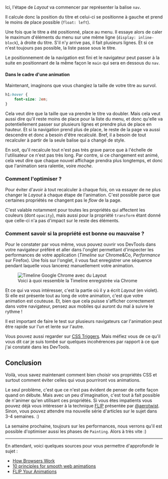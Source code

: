 Ici, l'étape de _Layout_ va commencer par représenter la balise `nav`.

Il calcule donc la position du titre et celui-ci se positionne à gauche et prend le moins de place possible (`float: left`).

Une fois que le titre a été positionné, place au menu. Il essaye alors de caler le maximum d'éléments du menu sur une même ligne (`display: inline-block`), à droite du titre. S'il n'y arrive pas, il fait plusieurs lignes. Et si ce n'est toujours pas possible, la liste passe sous le titre.

Le positionnement de la navigation est fini et le navigateur peut passer à la suite en positionnant de la même façon le `main` qui sera en dessous du `nav`.

#### Dans le cadre d'une animation

Maintenant, imaginons que vous changiez la taille de votre titre au survol.

```css
h1:hover {
	font-size: 2em;
}
```

Cela veut dire que la taille que va prendre le titre va doubler. Mais cela veut aussi dire qu'il reste moins de place pour la liste du menu, et donc qu'elle va potentiellement passer sur plusieurs lignes et prendre plus de place en hauteur. Et si la navigation prend plus de place, le reste de la page va aussi descendre et donc a besoin d'être recalculé. Bref, il a besoin de tout recalculer à partir de la seule balise qui a changé de style.

En soit, qu'il recalcule tout n'est pas très grave parce que à l'échelle de l'utilisateur ce n'est pas très long. Par contre, si ce changement est animé, cela veut dire que chaque nouvel affichage prendra plus longtemps, et donc que l'animation sera ralentie, voire _moche_.

### Comment l'optimiser&nbsp;?

Pour éviter d'avoir à tout recalculer à chaque fois, on va essayer de ne plus changer le _Layout_ à chaque étape de l'animation. C'est possible parce que certaines propriétés ne changent pas le _flow_ de la page.

C'est valable notamment pour toutes les propriétés qui affectent les couleurs (dont `opacity`), mais aussi pour la propriété `transform` étant donné que celle-ci n'a pas d'impact sur le reste des éléments.

### Comment savoir si la propriété est bonne ou mauvaise&nbsp;?

Pour le constater par vous même, vous pouvez ouvrir vos DevTools dans votre navigateur préféré et aller dans l'onglet permettant d'inspecter les performances de votre application (_Timeline_ sur Chrome&Co, _Performance_ sur Firefox). Une fois sur l'onglet, il vous faut enregistrer une séquence pendant laquelle vous lancerez manuellement votre animation.

<figure tabindex="0">
<img src="/images/posts/des-animations-performantes/layout.png" alt="Timeline Google Chrome avec du Layout" />
<figcaption>Voici à quoi ressemble la Timeline enregistrée via Chrome</figcaption>
</figure>

Et ce qui va vous intéresser, c'est la partie où il y a écrit _Layout_ (en violet). Si elle est présente tout au long de votre animation, c'est que votre animation est couteuse. Et, bien que cela puisse s'afficher correctement dans votre navigateur, pensez aux mobiles qui auront du mal à suivre le rythme&nbsp;!

Il est important de faire le test sur plusieurs navigateurs car l'animation peut être rapide sur l'un et lente sur l'autre.

Vous pouvez aussi regarder sur [CSS Triggers](https://csstriggers.com/). Mais méfiez vous de ce qu'il vous dit car je suis tombé sur quelques incohérences par rapport à ce que j'ai constaté dans les DevTools.

## Conclusion

Voilà, vous savez maintenant comment bien choisir vos propriétés CSS et surtout comment éviter celles qui vous pourriront vos animations.

Le seul problème, c'est que ce n'est pas évident de penser de cette façon quand on débute. Mais avec un peu d'imagination, c'est tout à fait possible de n'animer qu'en utilisant ces propriétés. Si vous êtes impatients vous pouvez déjà vous intéresser à la technique [FLIP](https://aerotwist.com/blog/flip-your-animations/) présentée par [@aerotwist](https://twitter.com/aerotwist). Sinon, vous pouvez attendre ma nouvelle série d'articles sur le sujet dans 3-4 semaines. :)

La semaine prochaine, toujours sur les performances, nous verrons qu'il est possible d'optimiser aussi les phases de `Painting`. Alors à très vite :)

---

En attendant, voici quelques sources pour vous permettre d'approfondir le sujet&nbsp;:

- [How Browsers Work](https://www.html5rocks.com/en/tutorials/internals/howbrowserswork/#Main_flow_examples)
- [10 principles for smooth web animations](https://blog.gyrosco.pe/smooth-css-animations-7d8ffc2c1d29#.5nmo6c7wj)
- [FLIP Your Animations](https://aerotwist.com/blog/flip-your-animations/)
